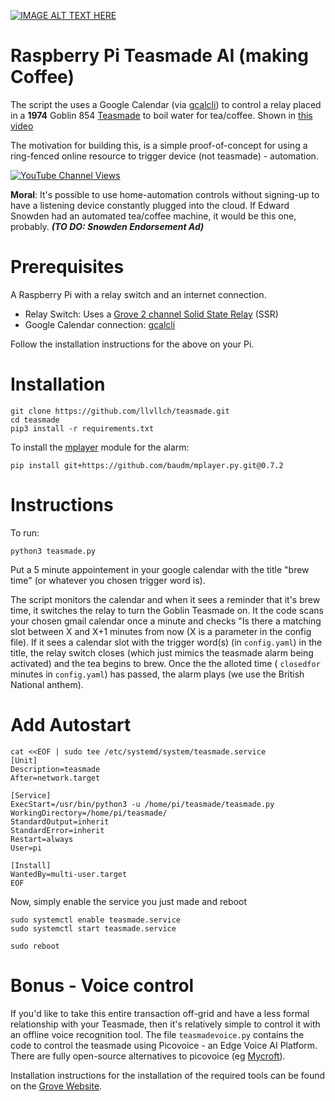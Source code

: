 
[![IMAGE ALT TEXT HERE](https://img.youtube.com/vi/BIGsW0TYSuU/0.jpg)](https://www.youtube.com/watch?v=BIGsW0TYSuU)

# Raspberry Pi Teasmade AI (making Coffee)

The script the uses a Google Calendar (via [gcalcli](https://github.com/insanum/gcalcli)) to control a relay placed in a **1974** Goblin 854 [Teasmade](https://www.youtube.com/watch?v=WTlVVQV0Uug) to boil  water for tea/coffee. Shown in [this video](https://youtu.be/BIGsW0TYSuU)

The motivation for building this, is a simple proof-of-concept for using a ring-fenced online resource to trigger device (not teasmade) - automation.

[![YouTube Channel Views](https://img.shields.io/youtube/channel/views/UCz5BOU9J9pB_O0B8-rDjCWQ?label=YouTube&style=social)](https://www.youtube.com/channel/UCz5BOU9J9pB_O0B8-rDjCWQ)

**Moral**: It's possible to use home-automation controls without signing-up to have a listening device constantly plugged into the cloud. If Edward Snowden had an automated tea/coffee machine, it would be this one, probably. ***(TO DO: Snowden Endorsement Ad)***

# Prerequisites

A Raspberry Pi with a relay switch and an internet connection.

- Relay Switch: Uses a [Grove 2 channel Solid State Relay](https://wiki.seeedstudio.com/Grove-2-Channel_Solid_State_Relay/) (SSR)
- Google Calendar connection: [gcalcli](https://github.com/insanum/gcalcli)

Follow the installation instructions for the above on your Pi.

# Installation

```
git clone https://github.com/llvllch/teasmade.git
cd teasmade
pip3 install -r requirements.txt
```
To install the [mplayer](https://github.com/baudm/mplayer.py) module for the alarm:

```
pip install git+https://github.com/baudm/mplayer.py.git@0.7.2 
```

# Instructions

To run:
```
python3 teasmade.py
```
Put a 5 minute appointement in your google calendar with the title "brew time" (or whatever you chosen trigger word is). 

The script monitors the calendar and when it sees a reminder that it's brew time, it switches the relay to turn the Goblin Teasmade on. It the code scans your chosen gmail calendar once a minute and checks "Is there a matching slot between X and X+1 minutes from now (X is a parameter in the config file). If it sees a calendar slot with the trigger word(s) (in `config.yaml`) in the title, the relay switch closes (which just mimics the teasmade alarm being activated) and the tea begins to brew. Once the the alloted time ( `closedfor` minutes in `config.yaml`) has passed, the alarm plays (we use the British National anthem).

# Add Autostart

```
cat <<EOF | sudo tee /etc/systemd/system/teasmade.service
[Unit]
Description=teasmade
After=network.target

[Service]
ExecStart=/usr/bin/python3 -u /home/pi/teasmade/teasmade.py
WorkingDirectory=/home/pi/teasmade/
StandardOutput=inherit
StandardError=inherit
Restart=always
User=pi

[Install]
WantedBy=multi-user.target
EOF
```

Now, simply enable the service you just made and reboot

```
sudo systemctl enable teasmade.service
sudo systemctl start teasmade.service

sudo reboot
```

# Bonus - Voice control

If you'd like to take this entire transaction off-grid and have a less formal relationship with your Teasmade, then it's relatively simple to control it with an offline voice recognition tool. The file `teasmadevoice.py` contains the code to control the teasmade using Picovoice - an Edge Voice AI Platform. There are fully open-source alternatives to picovoice (eg [Mycroft](https://github.com/MycroftAI)).

Installation instructions for the installation of the required tools can be found on the [Grove Website](https://wiki.seeedstudio.com/ReSpeaker_2_Mics_Pi_HAT_Raspberry/).


